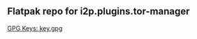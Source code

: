 ## Flatpak repo for i2p.plugins.tor-manager

[GPG Keys: key.gpg](https://eyedeekay.github.io/flatpak.repo.i2p.plugins.tor-manager/key.gpg)